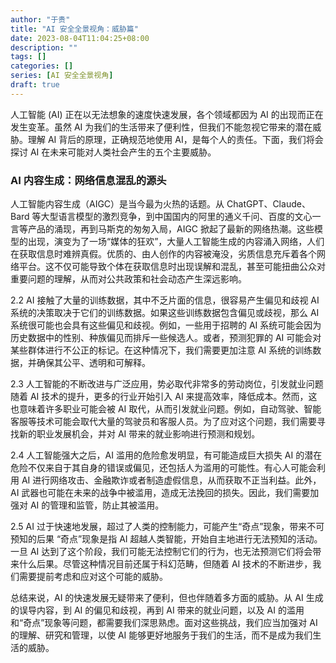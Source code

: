 ```yaml
---
author: "于贵"
title: "AI 安全全景视角：威胁篇"
date: 2023-08-04T11:04:25+08:00
description: ""
tags: []
categories: []
series: [AI 安全全景视角]
draft: true
---
```


人工智能 (AI) 正在以无法想象的速度快速发展，各个领域都因为 AI 的出现而正在发生变革。虽然 AI 为我们的生活带来了便利性，但我们不能忽视它带来的潜在威胁。理解 AI 背后的原理，正确规范地使用 AI，是每个人的责任。下面，我们将会探讨 AI 在未来可能对人类社会产生的五个主要威胁。

### AI 内容生成：网络信息混乱的源头

人工智能内容生成（AIGC）是当今最为火热的话题。从 ChatGPT、Claude、Bard 等大型语言模型的激烈竞争，到中国国内的阿里的通义千问、百度的文心一言等产品的涌现，再到马斯克的匆匆入局，AIGC 掀起了最新的网络热潮。这些模型的出现，演变为了一场“媒体的狂欢”，大量人工智能生成的内容涌入网络，人们在获取信息时难辨真假。优质的、由人创作的内容被淹没，劣质信息充斥着各个网络平台。这不仅可能导致个体在获取信息时出现误解和混乱，甚至可能扭曲公众对重要问题的理解，从而对公共政策和社会动态产生深远影响。

2.2 AI 接触了大量的训练数据，其中不乏片面的信息，很容易产生偏见和歧视
AI 系统的决策取决于它们的训练数据。如果这些训练数据包含偏见或歧视，那么 AI 系统很可能也会具有这些偏见和歧视。例如，一些用于招聘的 AI 系统可能会因为历史数据中的性别、种族偏见而排斥一些候选人。或者，预测犯罪的 AI 可能会对某些群体进行不公正的标记。在这种情况下，我们需要更加注意 AI 系统的训练数据，并确保其公平、透明和可解释。

2.3 人工智能的不断改进与广泛应用，势必取代非常多的劳动岗位，引发就业问题
随着 AI 技术的提升，更多的行业开始引入 AI 来提高效率，降低成本。然而，这也意味着许多职业可能会被 AI 取代，从而引发就业问题。例如，自动驾驶、智能客服等技术可能会取代大量的驾驶员和客服人员。为了应对这个问题，我们需要寻找新的职业发展机会，并对 AI 带来的就业影响进行预测和规划。

2.4 人工智能强大之后，AI 滥用的危险愈发明显，有可能造成巨大损失
AI 的潜在危险不仅来自于其自身的错误或偏见，还包括人为滥用的可能性。有心人可能会利用 AI 进行网络攻击、金融欺诈或者制造虚假信息，从而获取不正当利益。此外，AI 武器也可能在未来的战争中被滥用，造成无法挽回的损失。因此，我们需要加强对 AI 的管理和监管，防止其被滥用。

2.5 AI 过于快速地发展，超过了人类的控制能力，可能产生“奇点”现象，带来不可预知的后果
“奇点”现象是指 AI 超越人类智能，开始自主地进行无法预知的活动。一旦 AI 达到了这个阶段，我们可能无法控制它们的行为，也无法预测它们将会带来什么后果。尽管这种情况目前还属于科幻范畴，但随着 AI 技术的不断进步，我们需要提前考虑和应对这个可能的威胁。

总结来说，AI 的快速发展无疑带来了便利，但也伴随着多方面的威胁。从 AI 生成的误导内容，到 AI 的偏见和歧视，再到 AI 带来的就业问题，以及 AI 的滥用和“奇点”现象等问题，都需要我们深思熟虑。面对这些挑战，我们应当加强对 AI 的理解、研究和管理，以使 AI 能够更好地服务于我们的生活，而不是成为我们生活的威胁。
